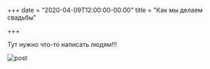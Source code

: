 +++
date = "2020-04-09T12:00:00-00:00"
title = "Как мы делаем свадьбы"

+++

Тут нужно что-то написать людям!!!

![post](/images/mac.jpg)